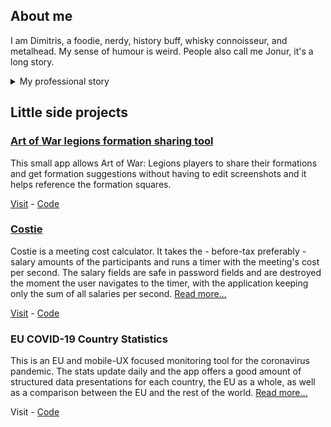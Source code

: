 ## About me

I am Dimitris, a foodie, nerdy, history buff, whisky connoisseur, and metalhead. My sense of humour is weird. People also call me Jonur, it's a long story.

<details>
<summary>My professional story</summary>
<p>After completing my studies of IT & CS at the University of West Attica, my career began with small scale IT roles. I served my mandatory military service at the Hellenic Army as a radar operator and finally, self-employed, I worked on small-scale web projects. In 2012, I co-founded cmagnet, where we delivered design solutions, websites and e-shops to small businesses.</p>

<p>Moving to the UK in 2015, I landed at Ladbrokes. Working on WAMP stack in a Scrum team responsible for the development and support of the online betting platforms, I was also taking care of the integrations and support. Next in line was Whitbread, where I worked on the front-end of an AEM with AngularJS stack in one of the Premier Inn website's Scrum teams and co-led a React/Redux migration on top of the rest. A couple of years later in Photobox, I was responsible for overlooking the Front End side of a product support migration from legacy studios to the new creation studio, coaching and mentoring associate engineers, design UI implementation solutions and overlook their implementation, as well as make the necessary changes to improve the React codebases standards and and ensure they meet the most recent established good practices and trends.</p>

<p>Tractable is my house now - since 2021. In this role and as part of Inspection team, my responsibilities include the development and support Pocket AI, a web app which allows AI models to load and run on the user’s device, collecting video and images of a car for damage detection; the rewrite of the Portal, which would manage the inspection evidence of Pocket AI and display a damages report; the extension and maintenance of the AWS services, which would host the collected evidence, provide them to AI Lambdas for analysis and use the results to generate the damages report; and standardisation of code structure for cross-team cohesiveness and use of best practices.</p>

<p>In my current role as a Staff Engineer at Tractable, I have played a pivotal role in the success of the Auto Platform Product (APP). From the outset, I was heavily involved in the architecture and setup, contributing ideas, providing feedback, and initiating critical discussions that shaped key decisions in the product’s creation. I collaborated closely with other staff engineers and architects to define the system architecture and establish standards that address the diverse needs of Auto clients.</p>

<p>I champion unit testing to set robust standards for code quality and maintainability. I advocate for and documented best practices for creating single-pattern React codebases, ensuring scalability and maintainability across the front-end applications. During the first phase of APP development, I led a squad of five engineers to deliver core components and their associated back-end services. I also ensured the successful implementation of localisation, tracking, and alerting features.</p>

<p>If you want to find out more details about each role I've worked on, like tech stacks, project details, responsibilities, etc. please do visit my <a href="https://linkedin.com/in/dimitrisdamilos">LinkedIn profile</a>.</p>

</details>

## Little side projects

### [Art of War legions formation sharing tool](https://aowformationshare.jonur.io/)

This small app allows Art of War: Legions players to share their formations and get formation suggestions without having to edit screenshots and it helps reference the formation squares.

[Visit](https://aowformationshare.jonur.io/) - [Code](https://github.com/Jonur/aow-formation-share)

### [Costie](https://costie.jonur.io/)

Costie is a meeting cost calculator. It takes the - before-tax preferably - salary amounts of the participants and runs a timer with the meeting's cost per second. The salary fields are safe in password fields and are destroyed the moment the user navigates to the timer, with the application keeping only the sum of all salaries per second. [Read more...](https://github.com/Jonur/costie#flow)

[Visit](https://costie.jonur.io/) - [Code](https://github.com/Jonur/costie)

### EU COVID-19 Country Statistics

This is an EU and mobile-UX focused monitoring tool for the coronavirus pandemic. The stats update daily and the app offers a good amount of structured data presentations for each country, the EU as a whole, as well as a comparison between the EU and the rest of the world. [Read more...](https://medium.com/@dimitrisdamilos/eu-covid-19-country-statistics-456efef315e1)

Visit - [Code](https://github.com/Jonur/covid19-eu-report)
